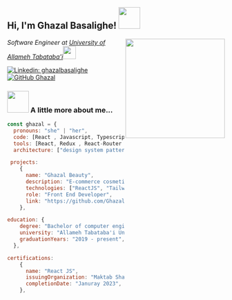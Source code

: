 <h2> Hi, I'm Ghazal Basalighe! <img src="https://media.giphy.com/media/mGcNjsfWAjY5AEZNw6/giphy.gif" width="50"></h2>
<img align='right' src="https://media.giphy.com/media/ieyl9zmCjO4b4t6qoY/giphy.gif" width="230">
<p><em>Software Engineer at <a href="http://www.unb.br">University of Allameh Tabataba'i</a><img src="https://media.giphy.com/media/fYSnHlufseco8Fh93Z/giphy.gif" width="30">
</em></p>

[![Linkedin: ghazalbasalighe](https://img.shields.io/badge/-ghazalbasalighe-blue?style=flat-square&logo=linkedin&logoColor=white&link=https://www.linkedin.com/in/ghazalbasalighe/)](https://www.linkedin.com/in/ghazalbasalighe/) 
[![GitHub Ghazal](https://img.shields.io/github/followers/ghazalbasalighe?label=follow&style=social&logo=github)](https://github.com/GhazalBasalighe)



### <img src="https://media.giphy.com/media/VgCDAzcKvsR6OM0uWg/giphy.gif" width="50"> A little more about me...  

```javascript
const ghazal = {
  pronouns: "she" | "her",
  code: [React , Javascript, Typescript, HTML, CSS],
  tools: [React, Redux , React-Router , Node, Styled-Components , CSS-modules , CSS-Libraries],
  architecture: ["design system pattern" , "SPA"],

 projects: 
    {
      name: "Ghazal Beauty",
      description: "E-commerce cosmetics and skin care shop",
      technologies: ["ReactJS", "TailwindCSS" , "React-Redux" , "React-Router" , "Axios" , "Vite" , "Yarn" , "Node.js", "Express.js" , "Yup" , "Formik" ],
      role: "Front End Developer",
      link: "https://github.com/GhazalBasalighe/Ghazal-Beauty",
    },

education: {
    degree: "Bachelor of computer engineering",
    university: "Allameh Tabataba'i University",
    graduationYears: "2019 - present",
  },

certifications: 
    {
      name: "React JS",
      issuingOrganization: "Maktab Sharif Coding Bootcamp",
      completionDate: "Januray 2023",
    },
```
